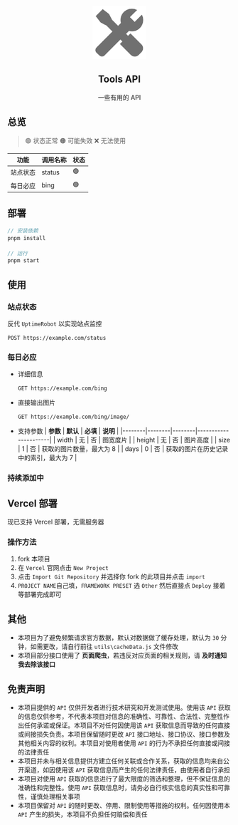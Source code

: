 <div align="center">
<img alt="logo" height="120" src="./public/favicon.png" width="120"/>
<h2>Tools API</h2>
<p>一些有用的 API</p>
</div>

## 总览

> 🟢 状态正常
> 🟠 可能失效
> ❌ 无法使用

| **功能** | **调用名称** | **状态** |
| -------- | ------------ | -------- |
| 站点状态 | status       | 🟢       |
| 每日必应 | bing         | 🟢       |

## 部署

```js
// 安装依赖
pnpm install

// 运行
pnpm start
```

## 使用

### 站点状态

反代 `UptimeRobot` 以实现站点监控

```http
POST https://example.com/status
```

### 每日必应

- 详细信息

  ```http
  GET https://example.com/bing
  ```

- 直接输出图片

  ```http
  GET https://example.com/bing/image/
  ```

- 支持参数
  | **参数** | **默认** | **必填** | **说明** |
  |--------|--------|--------|----------------------|
  | width | 无 | 否 | 图宽度片 |
  | height | 无 | 否 | 图片高度 |
  | size | 1 | 否 | 获取的图片数量，最大为 8 |
  | days | 0 | 否 | 获取的图片在历史记录中的索引，最大为 7 |

### 持续添加中

## Vercel 部署

现已支持 Vercel 部署，无需服务器

### 操作方法

1. fork 本项目
2. 在 `Vercel` 官网点击 `New Project`
3. 点击 `Import Git Repository` 并选择你 fork 的此项目并点击 `import`
4. `PROJECT NAME`自己填，`FRAMEWORK PRESET` 选 `Other` 然后直接点 `Deploy` 接着等部署完成即可

## 其他

- 本项目为了避免频繁请求官方数据，默认对数据做了缓存处理，默认为 `30` 分钟，如需更改，请自行前往 `utils\cacheData.js` 文件修改
- 本项目部分接口使用了 **页面爬虫**，若违反对应页面的相关规则，请 **及时通知我去除该接口**

## 免责声明

- 本项目提供的 `API` 仅供开发者进行技术研究和开发测试使用。使用该 `API` 获取的信息仅供参考，不代表本项目对信息的准确性、可靠性、合法性、完整性作出任何承诺或保证。本项目不对任何因使用该 `API` 获取信息而导致的任何直接或间接损失负责。本项目保留随时更改 `API` 接口地址、接口协议、接口参数及其他相关内容的权利。本项目对使用者使用 `API` 的行为不承担任何直接或间接的法律责任
- 本项目并未与相关信息提供方建立任何关联或合作关系，获取的信息均来自公开渠道，如因使用该 `API` 获取信息而产生的任何法律责任，由使用者自行承担
- 本项目对使用 `API` 获取的信息进行了最大限度的筛选和整理，但不保证信息的准确性和完整性。使用 `API` 获取信息时，请务必自行核实信息的真实性和可靠性，谨慎处理相关事项
- 本项目保留对 `API` 的随时更改、停用、限制使用等措施的权利。任何因使用本 `API` 产生的损失，本项目不负担任何赔偿和责任
